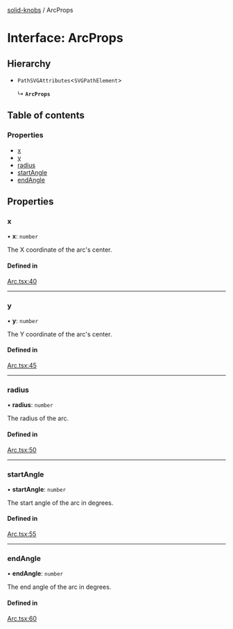 [solid-knobs](../README.md) / ArcProps

# Interface: ArcProps

## Hierarchy

- `PathSVGAttributes`<`SVGPathElement`\>

  ↳ **`ArcProps`**

## Table of contents

### Properties

- [x](ArcProps.md#x)
- [y](ArcProps.md#y)
- [radius](ArcProps.md#radius)
- [startAngle](ArcProps.md#startangle)
- [endAngle](ArcProps.md#endangle)

## Properties

### x

• **x**: `number`

The X coordinate of the arc's center.

#### Defined in

[Arc.tsx:40](https://github.com/tahti-studio/solid-parameter-controls/blob/26827f6/src/Arc.tsx#L40)

___

### y

• **y**: `number`

The Y coordinate of the arc's center.

#### Defined in

[Arc.tsx:45](https://github.com/tahti-studio/solid-parameter-controls/blob/26827f6/src/Arc.tsx#L45)

___

### radius

• **radius**: `number`

The radius of the arc.

#### Defined in

[Arc.tsx:50](https://github.com/tahti-studio/solid-parameter-controls/blob/26827f6/src/Arc.tsx#L50)

___

### startAngle

• **startAngle**: `number`

The start angle of the arc in degrees.

#### Defined in

[Arc.tsx:55](https://github.com/tahti-studio/solid-parameter-controls/blob/26827f6/src/Arc.tsx#L55)

___

### endAngle

• **endAngle**: `number`

The end angle of the arc in degrees.

#### Defined in

[Arc.tsx:60](https://github.com/tahti-studio/solid-parameter-controls/blob/26827f6/src/Arc.tsx#L60)
